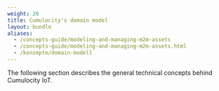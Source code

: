 ```yaml
---
weight: 20
title: Cumulocity's domain model
layout: bundle
aliases:
  - /concepts-guide/modeling-and-managing-m2m-assets
  - /concepts-guide/modeling-and-managing-m2m-assets.html
  - /konzepte/domain-modell
---
```


The following section describes the general technical concepts behind Cumulocity IoT.